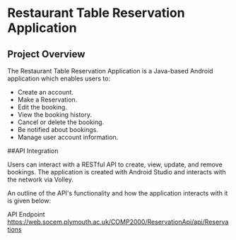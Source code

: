 # Restaurant Table Reservation Application

## Project Overview
The Restaurant Table Reservation Application is a Java-based Android application which enables users to:

- Create an account.
- Make a Reservation.
- Edit the booking.
- View the booking history.
- Cancel or delete the booking.
- Be notified about bookings.
- Manage user account information.

##API Integration

Users can interact with a RESTful API to create, view, update, and remove bookings. The application is created with Android Studio and interacts with the network via Volley.

An outline of the API's functionality and how the application interacts with it is given below:

API Endpoint
https://web.socem.plymouth.ac.uk/COMP2000/ReservationApi/api/Reservations
